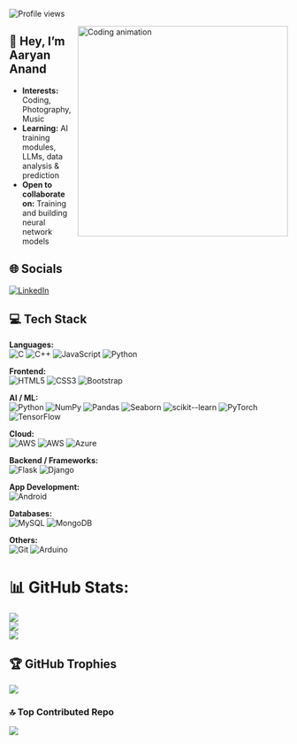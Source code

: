 <!-- Profile Views (replace the old visitcount.itsvg.in) -->
![Profile views](https://komarev.com/ghpvc/?username=AaryanAnand10&label=Profile%20views&color=0e75b6&style=flat)

<!-- Optional hero GIF (keep width reasonable for mobile) -->
<img align="right" alt="Coding animation" src="https://i.pinimg.com/originals/79/9e/0d/799e0d7779f6ea6c3a89885ff60c55af.gif" width="380" />

## 👋 Hey, I’m Aaryan Anand

- **Interests:** Coding, Photography, Music  
- **Learning:** AI training modules, LLMs, data analysis & prediction  
- **Open to collaborate on:** Training and building neural network models

## 🌐 Socials
[![LinkedIn](https://img.shields.io/badge/LinkedIn-Aaryan%20Anand-0077B5?logo=linkedin&logoColor=white)](https://www.linkedin.com/in/aaryan-anand-3a837928a/)
<!-- Add more if you like: Twitter, Portfolio, Email -->
<!-- [![Portfolio](https://img.shields.io/badge/Portfolio-aaryan.dev-5965F2?logo=vercel&logoColor=white)](https://your-portfolio.example) -->
<!-- [![Email](https://img.shields.io/badge/Email-hello%40example.com-D14836?logo=gmail&logoColor=white)](mailto:hello@example.com) -->
## 💻 Tech Stack

**Languages:**  
![C](https://img.shields.io/badge/C-00599C?logo=c&logoColor=white)
![C++](https://img.shields.io/badge/C++-00599C?logo=c%2B%2B&logoColor=white)
![JavaScript](https://img.shields.io/badge/JavaScript-F7DF1E?logo=javascript&logoColor=000)
![Python](https://img.shields.io/badge/Python-3776AB?logo=python&logoColor=white)

**Frontend:**  
![HTML5](https://img.shields.io/badge/HTML5-E34F26?logo=html5&logoColor=white)
![CSS3](https://img.shields.io/badge/CSS3-1572B6?logo=css3&logoColor=white)
![Bootstrap](https://img.shields.io/badge/Bootstrap-7952B3?logo=bootstrap&logoColor=white)

**AI / ML:**  
![Python](https://img.shields.io/badge/Python-3776AB?logo=python&logoColor=white)
![NumPy](https://img.shields.io/badge/NumPy-013243?logo=numpy&logoColor=white)
![Pandas](https://img.shields.io/badge/Pandas-150458?logo=pandas&logoColor=white)
![Seaborn](https://img.shields.io/badge/Seaborn-4E9BCD?logo=python&logoColor=white)
![scikit--learn](https://img.shields.io/badge/scikit--learn-F7931E?logo=scikitlearn&logoColor=white)
![PyTorch](https://img.shields.io/badge/PyTorch-EE4C2C?logo=pytorch&logoColor=white)
![TensorFlow](https://img.shields.io/badge/TensorFlow-FF6F00?logo=tensorflow&logoColor=white)

**Cloud:**  
![AWS](https://img.shields.io/badge/AWS-232F3E?logo=amazonaws&logoColor=white)
![AWS](https://img.shields.io/badge/AWS-FF9900?logo=amazonaws&logoColor=000)
![Azure](https://img.shields.io/badge/Azure-0078D4?logo=microsoftazure&logoColor=white)


**Backend / Frameworks:**  
![Flask](https://img.shields.io/badge/Flask-000000?logo=flask&logoColor=white)
![Django](https://img.shields.io/badge/Django-092E20?logo=django&logoColor=white)

**App Development:**  
![Android](https://img.shields.io/badge/Android-3DDC84?logo=android&logoColor=white)

**Databases:**  
![MySQL](https://img.shields.io/badge/MySQL-4479A1?logo=mysql&logoColor=white)
![MongoDB](https://img.shields.io/badge/MongoDB-47A248?logo=mongodb&logoColor=white)

**Others:**  
![Git](https://img.shields.io/badge/Git-F05032?logo=git&logoColor=white)
![Arduino](https://img.shields.io/badge/Arduino-00979D?logo=arduino&logoColor=white)


# 📊 GitHub Stats:
![](https://github-readme-stats.vercel.app/api?username=AaryanAnand10&theme=tokyonight&hide_border=false&include_all_commits=false&count_private=false)<br/>
![](https://github-readme-streak-stats.herokuapp.com/?user=AaryanAnand10&theme=tokyonight&hide_border=false)<br/>
![](https://github-readme-stats.vercel.app/api/top-langs/?username=AaryanAnand10&theme=tokyonight&hide_border=false&include_all_commits=false&count_private=false&layout=compact)<br/>

## 🏆 GitHub Trophies
![](https://github-profile-trophy.vercel.app/?username=AaryanAnand10&theme=tokyonight&no-frame=false&no-bg=true&margin-w=4)

### 🔝 Top Contributed Repo
![](https://github-contributor-stats.vercel.app/api?username=AaryanAnand10&limit=5&theme=tokyonight&combine_all_yearly_contributions=true)



